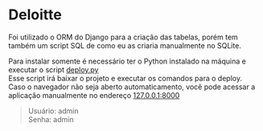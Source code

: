# Deloitte

Foi utilizado o ORM do Django para a criação das tabelas, porém tem também um script SQL de como eu as criaria manualmente no SQLite.

Para instalar somente é necessário ter o Python instalado na máquina e executar o script [deploy.py](https://raw.githubusercontent.com/mmanfro/deloitte/main/deploy.py)<br />
Esse script irá baixar o projeto e executar os comandos para o deploy.<br />
Caso o navegador não seja aberto automaticamento, você pode acessar a aplicação manualmente no endereço [127.0.0.1:8000](http://127.0.0.1:8000/)

> Usuário: admin<br />
> Senha: admin
